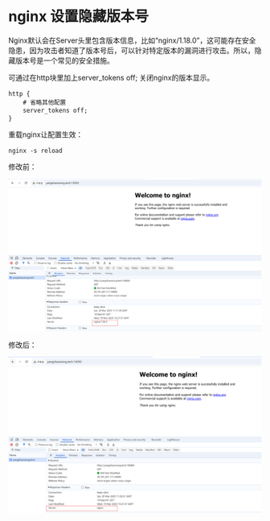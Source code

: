 # nginx 设置隐藏版本号

Nginx默认会在Server头里包含版本信息，比如“nginx/1.18.0”，这可能存在安全隐患，因为攻击者知道了版本号后，可以针对特定版本的漏洞进行攻击。所以，隐藏版本号是一个常见的安全措施。

可通过在http块里加上server_tokens off; 关闭nginx的版本显示。



```shell
http {
    # 省略其他配置
    server_tokens off;
}
```



重载nginx让配置生效：

```shell
nginx -s reload
```



修改前：

![](../../pngs/nginx/nginx_Server_version.png)



修改后：

![](../../pngs/nginx/nginx_Server_no_version.png)

